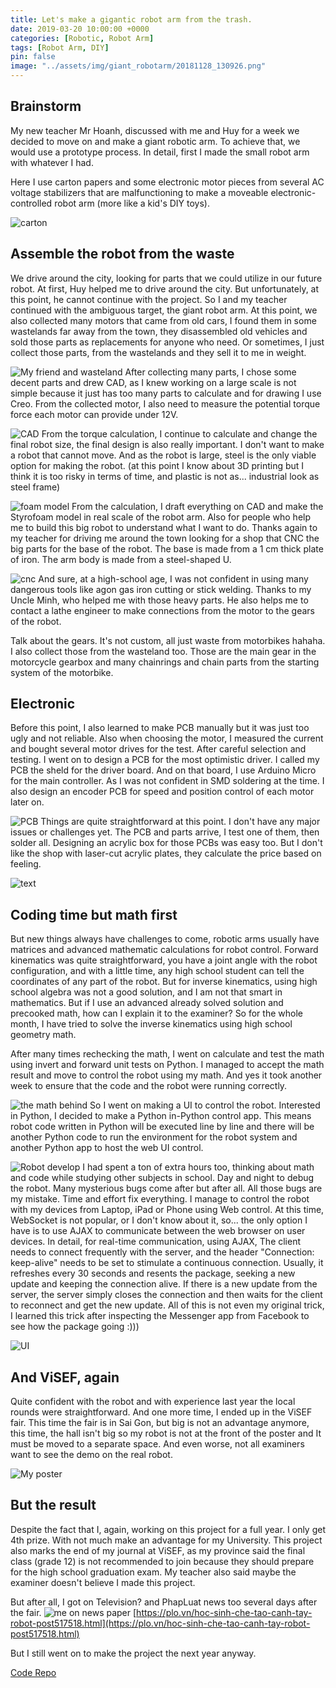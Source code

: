 ```yaml
---
title: Let's make a gigantic robot arm from the trash.
date: 2019-03-20 10:00:00 +0000
categories: [Robotic, Robot Arm]
tags: [Robot Arm, DIY]
pin: false
image: "../assets/img/giant_robotarm/20181128_130926.png"
---
```


## Brainstorm
My new teacher Mr Hoanh, discussed with me and Huy for a week we decided to move on and make a giant robotic arm. To achieve that, we would use a prototype process. In detail, first I made the small robot arm with whatever I had.

Here I use carton papers and some electronic motor pieces from several AC voltage stabilizers that are malfunctioning to make a moveable electronic-controlled robot arm (more like a kid's DIY toys).

![carton](<../assets/img/giant_robotarm/Screenshot 2025-03-11 at 20.35.36.png>) 

## Assemble the robot from the waste
We drive around the city, looking for parts that we could utilize in our future robot. At first, Huy helped me to drive around the city. But unfortunately, at this point, he cannot continue with the project. So I and my teacher continued with the ambiguous target, the giant robot arm. At this point, we also collected many motors that came from old cars, I found them in some wastelands far away from the town, they disassembled old vehicles and sold those parts as replacements for anyone who need. Or sometimes, I just collect those parts, from the wastelands and they sell it to me in weight. 

![My friend and wasteland](../assets/img/giant_robotarm/DSC_0051.JPG) 
After collecting many parts, I chose some decent parts and drew CAD, as I knew working on a large scale is not simple because it just has too many parts to calculate and for drawing I use Creo. From the collected motor, I also need to measure the potential torque force each motor can provide under 12V.  

![CAD](<../assets/img/giant_robotarm/Screenshot 2025-03-07 at 22.59.06.png>) 
From the torque calculation, I continue to calculate and change the final robot size, the final design is also really important. I don't want to make a robot that cannot move. And as the robot is large, steel is the only viable option for making the robot. (at this point I know about 3D printing but I think it is too risky in terms of time, and plastic is not as... industrial look as steel frame)

![foam model](<../assets/img/giant_robotarm/Screenshot 2025-03-11 at 20.45.17.png>) 
From the calculation, I draft everything on CAD and make the Styrofoam model in real scale of the robot arm. Also for people who help me to build this big robot to understand what I want to do. Thanks again to my teacher for driving me around the town looking for a shop that CNC the big parts for the base of the robot. The base is made from a 1 cm thick plate of iron. The arm body is made from a steel-shaped U. 

![cnc](<../assets/img/giant_robotarm/Screenshot 2025-03-11 at 20.43.32.png>) 
And sure, at a high-school age, I was not confident in using many dangerous tools like agon gas iron cutting or stick welding. Thanks to my Uncle Minh, who helped me with those heavy parts. He also helps me to contact a lathe engineer to make connections from the motor to the gears of the robot. 

Talk about the gears. It's not custom, all just waste from motorbikes hahaha. I also collect those from the wasteland too. Those are the main gear in the motorcycle gearbox and many chainrings and chain parts from the starting system of the motorbike.

## Electronic 
Before this point, I also learned to make PCB manually but it was just too ugly and not reliable. Also when choosing the motor, I measured the current and bought several motor drives for the test. After careful selection and testing. I went on to design a PCB for the most optimistic driver. I called my PCB the sheld for the driver board. And on that board, I use Arduino Micro for the main controller. As I was not confident in SMD soldering at the time. I also design an encoder PCB for speed and position control of each motor later on. 

![PCB](<../assets/img/giant_robotarm/Screenshot 2025-03-11 at 20.48.28.png>) 
Things are quite straightforward at this point. I don't have any major issues or challenges yet. The PCB and parts arrive, I test one of them, then solder all. Designing an acrylic box for those PCBs was easy too. But I don't like the shop with laser-cut acrylic plates, they calculate the price based on feeling. 

![text](../assets/img/giant_robotarm/DSC_0017.JPG) 
## Coding time but math first
But new things always have challenges to come, robotic arms usually have matrices and advanced mathematic calculations for robot control. Forward kinematics was quite straightforward, you have a joint angle with the robot configuration, and with a little time, any high school student can tell the coordinates of any part of the robot.
But for inverse kinematics, using high school algebra was not a good solution, and I am not that smart in mathematics. But if I use an advanced already solved solution and precooked math, how can I explain it to the examiner? So for the whole month, I have tried to solve the inverse kinematics using high school geometry math. 

After many times rechecking the math, I went on calculate and test the math using invert and forward unit tests on Python. I managed to accept the math result and move to control the robot using my math. And yes it took another week to ensure that the code and the robot were running correctly. 

![the math behind](<../assets/img/giant_robotarm/Screenshot 2025-03-11 at 22.52.22.png>) 
So I went on making a UI to control the robot. Interested in Python, I decided to make a Python in-Python control app. This means robot code written in Python will be executed line by line and there will be another Python code to run the environment for the robot system and another Python app to host the web UI control.

![Robot develop](<../assets/img/giant_robotarm/Screenshot 2025-03-11 at 20.47.17.png>) 
I had spent a ton of extra hours too, thinking about math and code while studying other subjects in school. Day and night to debug the robot. Many mysterious bugs come after but after all. All those bugs are my mistake. Time and effort fix everything. I manage to control the robot with my devices from Laptop, iPad or Phone using Web control. At this time, WebSocket is not popular, or I don't know about it, so... the only option I have is to use AJAX to communicate between the web browser on user devices. In detail, for real-time communication, using AJAX, The client needs to connect frequently with the server, and the header "Connection: keep-alive" needs to be set to stimulate a continuous connection. Usually, it refreshes every 30 seconds and resents the package, seeking a new update and keeping the connection alive. If there is a new update from the server, the server simply closes the connection and then waits for the client to reconnect and get the new update. All of this is not even my original trick, I learned this trick after inspecting the Messenger app from Facebook to see how the package going :))) 

![UI](<../assets/img/giant_robotarm/Screenshot 2025-03-07 at 22.58.39.png>) 


## And ViSEF, again
Quite confident with the robot and with experience last year the local rounds were straightforward. And one more time, I ended up in the ViSEF fair. This time the fair is in Sai Gon, but big is not an advantage anymore, this time, the hall isn't big so my robot is not at the front of the poster and It must be moved to a separate space. And even worse, not all examiners want to see the demo on the real robot. 

![My poster](../assets/img/giant_robotarm/IMG_20190316_164947.jpg) 

## But the result
Despite the fact that I, again, working on this project for a full year. I only get 4th prize. With not much make an advantage for my University. This project also marks the end of my journal at ViSEF, as my province said the final class (grade 12) is not recommended to join because they should prepare for the high school graduation exam. My teacher also said maybe the examiner doesn't believe I made this project.



But after all, I got on Television? and PhapLuat news too several days after the fair.
![me on news paper](<../assets/img/giant_robotarm/Screenshot 2025-03-11 at 22.58.45.png>)
[https://plo.vn/hoc-sinh-che-tao-canh-tay-robot-post517518.html](https://plo.vn/hoc-sinh-che-tao-canh-tay-robot-post517518.html)

But I still went on to make the project the next year anyway.

[Code Repo](https://github.com/Cemu0/VARM)
